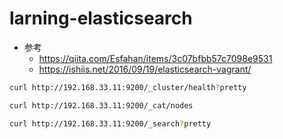 # larning-elasticsearch

- 参考
  - https://qiita.com/Esfahan/items/3c07bfbb57c7098e9531
  - https://ishiis.net/2016/09/19/elasticsearch-vagrant/

```bash
curl http://192.168.33.11:9200/_cluster/health?pretty

curl http://192.168.33.11:9200/_cat/nodes

curl http://192.168.33.11:9200/_search?pretty
```
